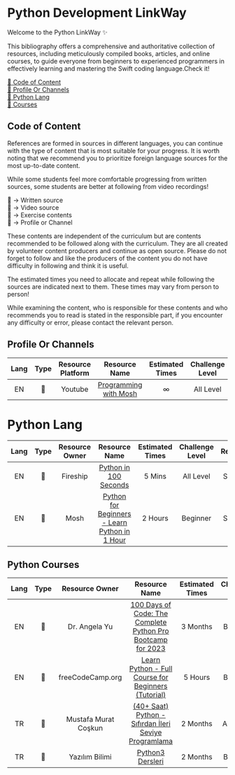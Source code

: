 # Python Development LinkWay

Welcome to the Python LinkWay ✨

This bibliography offers a comprehensive and authoritative collection of resources, including meticulously compiled books, articles, and online courses, to guide everyone from beginners to experienced programmers in effectively learning and mastering the Swift coding language.Check it!

[📌  Code of Content](#cc) <br>
[📌  Profile Or Channels](#ne) <br>
[📌  Python Lang](#pl) <br>
[📌  Courses](#co) <br>

## <a name="cc"></a>Code of Content

References are formed in sources in different languages, you can continue with the type of content that is most suitable for your progress. It is worth noting that we recommend you to prioritize foreign language sources for the most up-to-date content.

While some students feel more comfortable progressing from written sources, some students are better at following from video recordings!

📑 -> Written source <br>
🎥 -> Video source <br>
📝 -> Exercise contents <br>
👤 -> Profile or Channel <br>

These contents are independent of the curriculum but are contents recommended to be followed along with the curriculum. They are all created by volunteer content producers and continue as open source. Please do not forget to follow and like the producers of the content you do not have difficulty in following and think it is useful.

The estimated times you need to allocate and repeat while following the sources are indicated next to them. These times may vary from person to person!

While examining the content, who is responsible for these contents and who recommends you to read is stated in the responsible part, if you encounter any difficulty or error, please contact the relevant person.


## <a name="ne"></a> Profile Or Channels

|Lang|Type  |Resource Platform |         Resource Name          |  Estimated Times |Challenge Level |Responsible |
|:--:|:-----:|:-----:|:-------------------------------------:|:--------------:|:-------------:|:---------------------:|
|EN  |👤     |Youtube | [Programming with Mosh](https://www.youtube.com/@programmingwithmosh/featured)                                                        |∞        |All Level  | Serkan Alıç          |

# <a name="co"></a> Python Lang

|Lang|Type  |Resource Owner |         Resource Name          |  Estimated Times |Challenge Level |Responsible |
|:--:|:-----:|:-----:|:-------------------------------------:|:--------------:|:-------------:|:---------------------:|
|EN  |🎥     |Fireship | [Python in 100 Seconds](https://www.youtube.com/watch?v=x7X9w_GIm1s&ab_channel=Fireship)                                                        |5 Mins       |All Level  | Serkan Alıç          |
|EN  |🎥     |Mosh | [Python for Beginners - Learn Python in 1 Hour](https://www.youtube.com/watch?v=kqtD5dpn9C8&ab_channel=ProgrammingwithMosh)                                                        |2 Hours       |Beginner  | Serkan Alıç          |


## <a name="co"></a> Python Courses

|Lang|Type  |Resource Owner |         Resource Name          |  Estimated Times |Challenge Level |Responsible |
|:--:|:-----:|:-----:|:-------------------------------------:|:--------------:|:-------------:|:---------------------:|
|EN  |🎥     |Dr. Angela Yu | [100 Days of Code: The Complete Python Pro Bootcamp for 2023](https://www.udemy.com/course/100-days-of-code/)                                                        |3 Months        |Beginner  | Serkan Alıç          |
|EN  |🎥     |freeCodeCamp.org | [Learn Python - Full Course for Beginners (Tutorial)](https://www.youtube.com/watch?v=rfscVS0vtbw&ab_channel=freeCodeCamp.org)                                                        |5 Hours        |Beginner  | Serkan Alıç          |
|TR  |🎥     |Mustafa Murat Coşkun | [(40+ Saat) Python - Sıfırdan İleri Seviye Programlama](https://www.udemy.com/course/sifirdan-ileri-seviyeye-python/)                                                        |2 Months        |All Levels  | Serkan Alıç          |
|TR  |🎥     |Yazılım Bilimi | [Python3 Dersleri](https://www.youtube.com/watch?v=R75Oo--O5Q4&list=PLIHume2cwmHehcxQE1XZieL21syR3m3tR&ab_channel=Yaz%C4%B1l%C4%B1mBilimi)                                                        |2 Months        |Beginner  | Serkan Alıç          |





